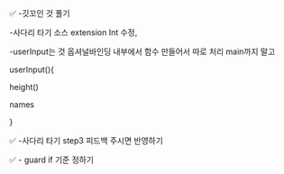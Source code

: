 ✅ -깃꼬인 것 풀기

-사다리 타기 소스 extension Int 수정, 

-userInput는 것 옵셔널바인딩 내부에서 함수 만들어서 따로 처리 main까지 말고

userInput(){

   height()

   names

}

✅ -사다리 타기 step3 피드백 주시면 반영하기

✅ - guard if 기준 정하기
